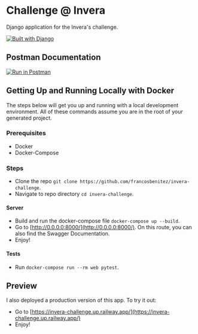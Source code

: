 # Challenge @ Invera

Django application for the Invera's challenge.

[![Built with Django](https://img.shields.io/badge/built%20with%20Django-ff69b4.svg?logo=django&color=black)](/)

## Postman Documentation

[![Run in Postman](https://run.pstmn.io/button.svg)](https://god.gw.postman.com/run-collection/17728852-fe2f566e-8677-4f48-8f0d-2252fb381c27?action=collection%2Ffork&source=rip_markdown&collection-url=entityId%3D17728852-fe2f566e-8677-4f48-8f0d-2252fb381c27%26entityType%3Dcollection%26workspaceId%3De2dd2eb0-609c-4662-aee5-e51c7cbdb4ee)

## Getting Up and Running Locally with Docker

The steps below will get you up and running with a local development environment. All of these commands assume you are in the root of your generated project.

### Prerequisites

- Docker
- Docker-Compose

### Steps

- Clone the repo `git clone https://github.com/francosbenitez/invera-challenge`.
- Navigate to repo directory `cd invera-challenge`.

#### Server

- Build and run the docker-compose file `docker-compose up --build`.
- Go to [http://0.0.0.0:8000/](http://0.0.0.0:8000/). On this route, you can also find the Swagger Documentation.
- Enjoy!

#### Tests

- Run `docker-compose run --rm web pytest`.

## Preview

I also deployed a production version of this app. To try it out:

- Go to [https://invera-challenge.up.railway.app/](https://invera-challenge.up.railway.app/)
- Enjoy!

